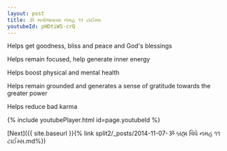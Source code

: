 ```yaml
---
layout: post
title: ૐ મનોજવાયા નમહ ૧૧ ટાઈમ્સ
youtubeId: pHDtiW5-crQ
---
```

 
 
Helps get goodness, bliss and peace and God's blessings
 
Helps remain focused, help generate inner energy 
 
Helps boost physical and mental health 
 
Helps remain grounded and generates a sense of gratitude towards the greater power 
 
Helps reduce bad karma
 
 
 
 


{% include youtubePlayer.html id=page.youtubeId %}
 
[Next]({{ site.baseurl }}{% link  split2/_posts/2014-11-07-ૐ બ્રહ્મ વિધે નમહ ૧૧ ટાઈમ્સ.md%})
 
